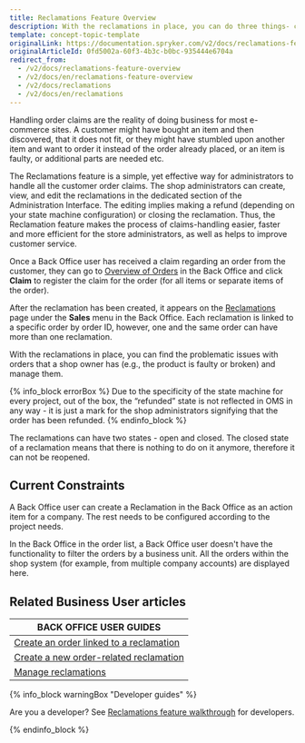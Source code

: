 ```yaml
---
title: Reclamations Feature Overview
description: With the reclamations in place, you can do three things- create a new connected order, return money paid for the order, or close the reclamation.
template: concept-topic-template
originalLink: https://documentation.spryker.com/v2/docs/reclamations-feature-overview
originalArticleId: 0fd5002a-60f3-4b3c-b0bc-935444e6704a
redirect_from:
  - /v2/docs/reclamations-feature-overview
  - /v2/docs/en/reclamations-feature-overview
  - /v2/docs/reclamations
  - /v2/docs/en/reclamations
---
```


Handling order claims are the reality of doing business for most e-commerce sites. A customer might have bought an item and then discovered, that it does not fit, or they might have stumbled upon another item and want to order it instead of the order already placed, or an item is faulty, or additional parts are needed etc.

The Reclamations feature is a simple, yet effective way for administrators to handle all the customer order claims. The shop administrators can create, view, and edit the reclamations in the dedicated section of the Administration Interface. The editing implies making a refund (depending on your state machine configuration) or closing the reclamation. Thus, the Reclamation feature makes the process of claims-handling easier, faster and more efficient for the store administrators, as well as helps to improve customer service.

Once a Back Office user has received a claim regarding an order from the customer, they can go to [Overview of Orders](/docs/scos/user/back-office-user-guides/{{page.version}}/sales/orders/managing-orders.html#claiming-orders) in the Back Office and click **Claim** to register the claim for the order (for all items or separate items of the order).

After the reclamation has been created, it appears on the [Reclamations](/docs/scos/user/back-office-user-guides/{{page.version}}/sales/reclamations/managing-reclamations.html) page under the **Sales** menu in the Back Office. Each reclamation is linked to a specific order by order ID, however, one and the same order can have more than one reclamation.

With the reclamations in place, you can find the problematic issues with orders that a shop owner has (e.g., the product is faulty or broken) and manage them.

{% info_block errorBox %}
Due to the specificity of the state machine for every project, out of the box, the “refunded” state is not reflected in OMS in any way - it is just a mark for the shop administrators signifying that the order has been refunded.
{% endinfo_block %}

The reclamations can have two states - open and closed. The closed state of a reclamation means that there is nothing to do on it anymore, therefore it can not be reopened.

## Current Constraints
A Back Office user can create a Reclamation in the Back Office as an action item for a company. The rest needs to be configured according to the project needs.

In the Back Office in the order list, a Back Office user doesn't have the functionality to filter the orders by a business unit. All the orders within the shop system (for example, from multiple company accounts) are displayed here.

## Related Business User articles

|BACK OFFICE USER GUIDES|
|---|
| [Create an order linked to a reclamation](/docs/scos/user/back-office-user-guides/{{page.version}}/sales/reclamations/managing-reclamations.html)  |
| [Create a new order-related reclamation](/docs/scos/user/back-office-user-guides/{{page.version}}/sales/orders/managing-orders.html#claiming-orders.html)  |
| [Manage reclamations](/docs/scos/user/back-office-user-guides/{{page.version}}/sales/reclamations/managing-reclamations.html)  |

{% info_block warningBox "Developer guides" %}

Are you a developer? See [Reclamations feature walkthrough](/docs/scos/dev/feature-walkthroughs/{{page.version}}/reclamations-feature-walkthrough.html) for developers.

{% endinfo_block %}
